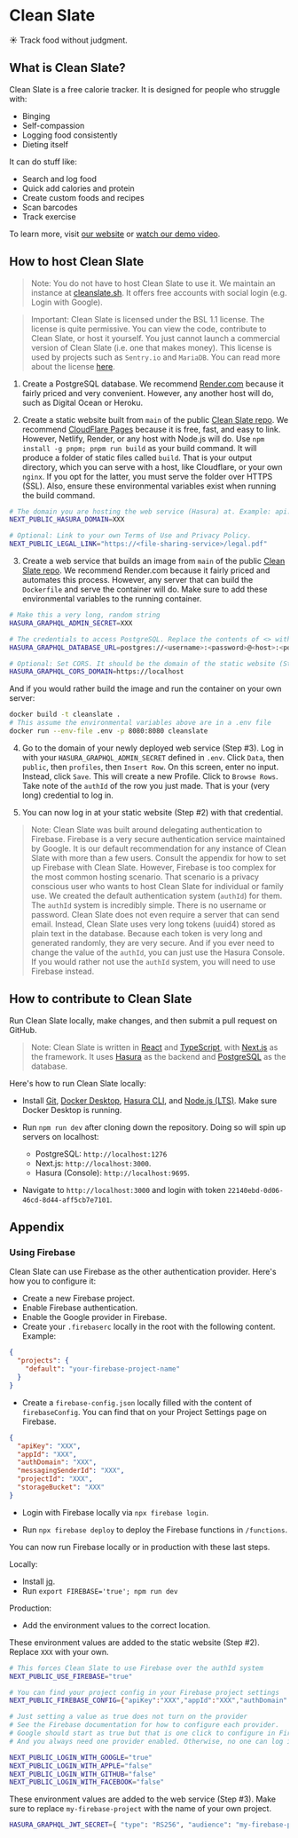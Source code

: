 # Clean Slate

☀️ Track food without judgment.

## What is Clean Slate?

Clean Slate is a free calorie tracker. It is designed for people who struggle with:

- Binging
- Self-compassion
- Logging food consistently
- Dieting itself

It can do stuff like:

- Search and log food
- Quick add calories and protein
- Create custom foods and recipes
- Scan barcodes
- Track exercise

To learn more, visit [our website](https://cleanslate.sh) or [watch our demo video](https://youtu.be/wCoqpIImNdg).

## How to host Clean Slate

> Note: You do not have to host Clean Slate to use it. We maintain an instance at [cleanslate.sh](https://cleanslate.sh). It offers free accounts with social login (e.g. Login with Google).

> Important: Clean Slate is licensed under the BSL 1.1 license. The license is quite permissive. You can view the code, contribute to Clean Slate, or host it yourself. You just cannot launch a commercial version of Clean Slate (i.e. one that makes money). This license is used by projects such as `Sentry.io` and `MariaDB`. You can read more about the license [here](https://open.sentry.io/licensing).

1. Create a PostgreSQL database. We recommend [Render.com](https://render.com/) because it fairly priced and very convenient. However, any another host will do, such as Digital Ocean or Heroku.

2. Create a static website built from `main` of the public [Clean Slate repo](https://github.com/successible/cleanslate). We recommend [CloudFlare Pages](https://pages.cloudflare.com/) because it is free, fast, and easy to link. However, Netlify, Render, or any host with Node.js will do. Use `npm install -g pnpm; pnpm run build` as your build command. It will produce a folder of static files called `build`. That is your output directory, which you can serve with a host, like Cloudflare, or your own `nginx`. If you opt for the latter, you must serve the folder over HTTPS (SSL). Also, ensure these environmental variables exist when running the build command.

```bash
# The domain you are hosting the web service (Hasura) at. Example: api.mydomain.com
NEXT_PUBLIC_HASURA_DOMAIN=XXX

# Optional: Link to your own Terms of Use and Privacy Policy.
NEXT_PUBLIC_LEGAL_LINK="https://<file-sharing-service>/legal.pdf"
```

3. Create a web service that builds an image from `main` of the public [Clean Slate repo](https://github.com/successible/cleanslate). We recommend Render.com because it fairly priced and automates this process. However, any server that can build the `Dockerfile` and serve the container will do. Make sure to add these environmental variables to the running container.

```bash
# Make this a very long, random string
HASURA_GRAPHQL_ADMIN_SECRET=XXX

# The credentials to access PostgreSQL. Replace the contents of <> with your own values
HASURA_GRAPHQL_DATABASE_URL=postgres://<username>:<password>@<host>:<port>/<database>

# Optional: Set CORS. It should be the domain of the static website (Step #2)
HASURA_GRAPHQL_CORS_DOMAIN=https://localhost
```

And if you would rather build the image and run the container on your own server:

```bash
docker build -t cleanslate .
# This assume the environmental variables above are in a .env file
docker run --env-file .env -p 8080:8080 cleanslate
```

4. Go to the domain of your newly deployed web service (Step #3). Log in with your `HASURA_GRAPHQL_ADMIN_SECRET` defined in `.env`. Click `Data`, then `public`, then `profiles`, then `Insert Row`. On this screen, enter no input. Instead, click `Save`. This will create a new Profile. Click to `Browse Rows`. Take note of the `authId` of the row you just made. That is your (very long) credential to log in.

5. You can now log in at your static website (Step #2) with that credential.

> Note: Clean Slate was built around delegating authentication to Firebase. Firebase is a very secure authentication service maintained by Google. It is our default recommendation for any instance of Clean Slate with more than a few users. Consult the appendix for how to set up Firebase with Clean Slate. However, Firebase is too complex for the most common hosting scenario. That scenario is a privacy conscious user who wants to host Clean Slate for individual or family use. We created the default authentication system (`authId`) for them. The `authId` system is incredibly simple. There is no username or password. Clean Slate does not even require a server that can send email. Instead, Clean Slate uses very long tokens (uuid4) stored as plain text in the database. Because each token is very long and generated randomly, they are very secure. And if you ever need to change the value of the `authId`, you can just use the Hasura Console. If you would rather not use the `authId` system, you will need to use Firebase instead.

## How to contribute to Clean Slate

Run Clean Slate locally, make changes, and then submit a pull request on GitHub.

> Note: Clean Slate is written in [React](https://reactjs.org) and [TypeScript](https://www.typescriptlang.org), with [Next.js](https://github.com/vercel/next.js) as the framework. It uses [Hasura](https://hasura.io) as the backend and [PostgreSQL](https://www.postgresql.org) as the database.

Here's how to run Clean Slate locally:

- Install [Git](https://git-scm.com/downloads), [Docker Desktop](https://www.docker.com/products/docker-desktop/), [Hasura CLI](https://hasura.io/docs/latest/hasura-cli/commands/hasura_console/), and [Node.js (LTS)](https://nodejs.org/en/). Make sure Docker Desktop is running.

- Run `npm run dev` after cloning down the repository. Doing so will spin up servers on localhost:

  - PostgreSQL: `http://localhost:1276`
  - Next.js: `http://localhost:3000`.
  - Hasura (Console): `http://localhost:9695`.

- Navigate to `http://localhost:3000` and login with token `22140ebd-0d06-46cd-8d44-aff5cb7e7101`.

## Appendix

### Using Firebase

Clean Slate can use Firebase as the other authentication provider. Here's how you to configure it:

- Create a new Firebase project.
- Enable Firebase authentication.
- Enable the Google provider in Firebase.
- Create your `.firebaserc` locally in the root with the following content. Example:

```json
{
  "projects": {
    "default": "your-firebase-project-name"
  }
}
```

- Create a `firebase-config.json` locally filled with the content of `firebaseConfig`. You can find that on your Project Settings page on Firebase.

```json
{
  "apiKey": "XXX",
  "appId": "XXX",
  "authDomain": "XXX",
  "messagingSenderId": "XXX",
  "projectId": "XXX",
  "storageBucket": "XXX"
}
```

- Login with Firebase locally via `npx firebase login`.

- Run `npx firebase deploy` to deploy the Firebase functions in `/functions`.

You can now run Firebase locally or in production with these last steps.

Locally:

- Install [jq](https://stedolan.github.io/jq/download/).
- Run `export FIREBASE='true'; npm run dev`

Production:

- Add the environment values to the correct location.

These environment values are added to the static website (Step #2). Replace `XXX` with your own.

```bash
# This forces Clean Slate to use Firebase over the authId system
NEXT_PUBLIC_USE_FIREBASE="true"

# You can find your project config in your Firebase project settings
NEXT_PUBLIC_FIREBASE_CONFIG={"apiKey":"XXX","appId":"XXX","authDomain":"XXX","messagingSenderId":"XXX","projectId":"XXX","storageBucket":"XXX"}

# Just setting a value as true does not turn on the provider
# See the Firebase documentation for how to configure each provider.
# Google should start as true but that is one click to configure in Firebase
# And you always need one provider enabled. Otherwise, no one can log in.

NEXT_PUBLIC_LOGIN_WITH_GOOGLE="true"
NEXT_PUBLIC_LOGIN_WITH_APPLE="false"
NEXT_PUBLIC_LOGIN_WITH_GITHUB="false"
NEXT_PUBLIC_LOGIN_WITH_FACEBOOK="false"
```

These environment values are added to the web service (Step #3). Make sure to replace `my-firebase-project` with the name of your own project.

```bash
HASURA_GRAPHQL_JWT_SECRET={ "type": "RS256", "audience": "my-firebase-project", "issuer": "https://securetoken.google.com/my-firebase-project", "jwk_url": "https://www.googleapis.com/service_accounts/v1/jwk/securetoken@system.gserviceaccount.com" }
```
